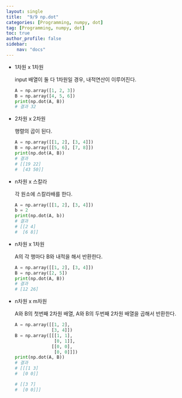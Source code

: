 ```yaml
---
layout: single
title:  "9/9 np.dot"
categories: [Programming, numpy, dot]
tag: [Programming, numpy, dot]
toc: true
author_profile: false
sidebar:
    nav: "docs"
---
```


* 1차원 x 1차원

  input 배열이 둘 다 1차원일 경우, 내적연산이 이루어진다.

  ```python
  A = np.array([1, 2, 3])
  B = np.array([4, 5, 6])
  print(np.dot(A, B)) 
  # 결과 32
  ```

* 2차원 x 2차원

  행렬의 곱이 된다.

  ```python
  A = np.array([[1, 2], [3, 4]])
  B = np.array([[5, 6], [7, 8]])
  print(np.dot(A, B))
  # 결과
  # [[19 22]
  #  [43 50]]
  ```

* n차원 x 스칼라

  각 원소에 스칼라배를 한다.

  ```python
  A = np.array([[1, 2], [3, 4]])
  b = 2
  print(np.dot(A, b))
  # 결과
  # [[2 4]
  #  [6 8]]
  ```

* n차원 x  1차원

  A의 각 행마다 B와 내적을 해서 반환한다.

  ```python
  A = np.array([[1, 2], [3, 4]])
  B = np.array([2, 5])
  print(np.dot(A, B))
  # 결과
  # [12 26]
  ```

* n차원 x m차원

  A와 B의 첫번째 2차원 배열, A와 B의 두번째 2차원 배열을 곱해서 반환한다.

  ```python
  A = np.array([[1, 2], 
                [3, 4]])
  B = np.array([[[1, 1], 
                 [0, 1]], 
                [[0, 0], 
                 [0, 0]]])
  print(np.dot(A, B))
  # 결과
  # [[[1 3]
  #  [0 0]]
  
  # [[3 7]
  #  [0 0]]]
  ```

  